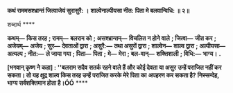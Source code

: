 **कथं राममसश्भ्रान्तं जित्वाजेयं सुरासुरै: ।** **शाल्वेनाल्पीयसा नीत: पिता मे बलवान्विधि: ॥ २॥** 

शब्दार्थ **** 

**कथम्—** **किस तरह** **; रामम्—** **बलराम को** **; असश्भ्रान्तम्—** **विचलित न होने वाले** **; जित्वा—** **जीत कर** **; अजेयम्—** **अजेय** **; सुर—** **देवताओं द्वारा** **; असुरै:—** **तथा असुरों द्वारा** **; शाल्वेन—** **शाल्व द्वारा** **; अल्पीयसा—** **अत्यल्प** **; नीत:—** **ले जाया गया** **; पिता—** **पिता** **;** **मे—** **मेरा** **; बल-वान्—** **शक्तिशाली** **; विधि:—** **भाग्य।** **.** 

**[भगवान् कृष्ण ने कहा] : ''बलराम सदैव सतर्क रहने वाले हैं और कोई देवता या असुर** **उन्हें पराजित नहीं कर सकता। तो यह क्षुद्र शाल्व किस तरह उन्हें पराजित करके मेरे पिता का** **अपहरण कर सकता है? निस्सन्देह, भाग्य सर्वशक्तिमान होता है।ÓÓ** **** 